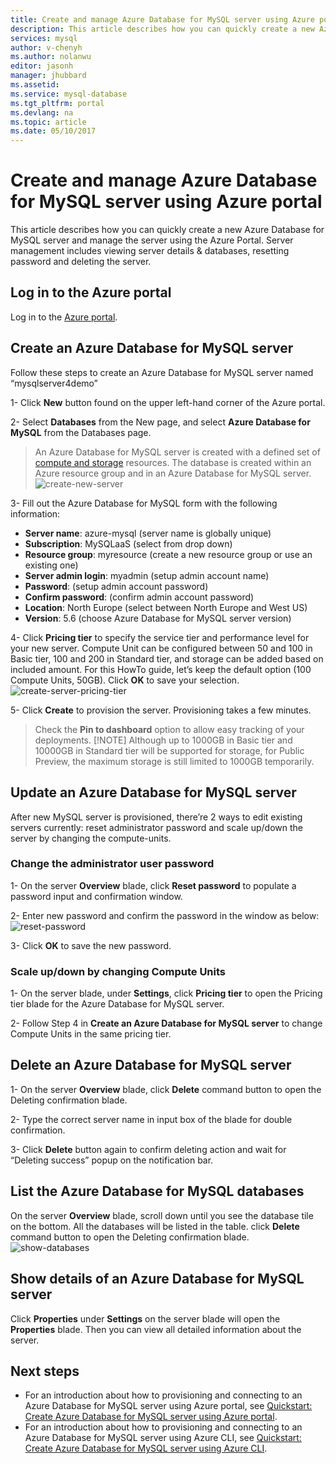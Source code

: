 ```yaml
---
title: Create and manage Azure Database for MySQL server using Azure portal | Microsoft Docs
description: This article describes how you can quickly create a new Azure Database for MySQL server and manage the server using the Azure Portal.
services: mysql
author: v-chenyh
ms.author: nolanwu
editor: jasonh
manager: jhubbard
ms.assetid: 
ms.service: mysql-database
ms.tgt_pltfrm: portal
ms.devlang: na
ms.topic: article
ms.date: 05/10/2017
---
```


# Create and manage Azure Database for MySQL server using Azure portal
This article describes how you can quickly create a new Azure Database for MySQL server and manage the server using the Azure Portal. Server management includes viewing server details & databases, resetting password and deleting the server.

## Log in to the Azure portal
Log in to the [Azure portal](https://portal.azure.com).

## Create an Azure Database for MySQL server
Follow these steps to create an Azure Database for MySQL server named “mysqlserver4demo”

1- Click **New** button found on the upper left-hand corner of the Azure portal.

2- Select **Databases** from the New page, and select **Azure Database for MySQL** from the Databases page.

> An Azure Database for MySQL server is created with a defined set of [compute and storage](./concepts-compute-unit-and-storage.md) resources. The database is created within an Azure resource group and in an Azure Database for MySQL server.
![create-new-server](./media/howto-create-manage-server-portal/create-new-server.png)

3- Fill out the Azure Database for MySQL form with the following information:

- **Server name**: azure-mysql (server name is globally unique) 
- **Subscription**: MySQLaaS (select from drop down) 
- **Resource group**: myresource (create a new resource group or use an existing one) 
- **Server admin login**: myadmin (setup admin account name) 
- **Password**: (setup admin account password) 
- **Confirm password**: (confirm admin account password) 
- **Location**: North Europe (select between North Europe and West US) 
- **Version**: 5.6 (choose Azure Database for MySQL server version) 

4- Click **Pricing tier** to specify the service tier and performance level for your new server. Compute Unit can be configured between 50 and 100 in Basic tier, 100 and 200 in Standard tier, and storage can be added based on included amount. For this HowTo guide, let’s keep the default option (100 Compute Units, 50GB). Click **OK** to save your selection.
![create-server-pricing-tier](./media/howto-create-manage-server-portal/create-server-pricing-tier.png)

5- Click **Create** to provision the server. Provisioning takes a few minutes.

> Check the **Pin to dashboard** option to allow easy tracking of your deployments.
> [!NOTE]
> Although up to 1000GB in Basic tier and 10000GB in Standard tier will be supported for storage, for Public Preview, the maximum storage is still limited to 1000GB temporarily. 
</Include>

## Update an Azure Database for MySQL server
After new MySQL server is provisioned, there’re 2 ways to edit existing servers currently: reset administrator password and scale up/down the server by changing the compute-units.

### Change the administrator user password
1- On the server **Overview** blade, click **Reset password** to populate a password input and confirmation window.

2- Enter new password and confirm the password in the window as below:
![reset-password](./media/howto-create-manage-server-portal/reset-password.png)

3- Click **OK** to save the new password.

### Scale up/down by changing Compute Units

1- On the server blade, under **Settings**, click **Pricing tier** to open the Pricing tier blade for the Azure Database for MySQL server.

2- Follow Step 4 in **Create an Azure Database for MySQL server** to change Compute Units in the same pricing tier.

## Delete an Azure Database for MySQL server

1- On the server **Overview** blade, click **Delete** command button to open the Deleting confirmation blade.

2- Type the correct server name in input box of the blade for double confirmation.

3- Click **Delete** button again to confirm deleting action and wait for “Deleting success” popup on the notification bar.

## List the Azure Database for MySQL databases
On the server **Overview** blade, scroll down until you see the database tile on the bottom. All the databases will be listed in the table. click **Delete** command button to open the Deleting confirmation blade.
![show-databases](./media/howto-create-manage-server-portal/show-databases.png)

## Show details of an Azure Database for MySQL server
Click **Properties** under **Settings** on the server blade will open the **Properties** blade. Then you can view all detailed information about the server.

## Next steps
- For an introduction about how to provisioning and connecting to an Azure Database for MySQL server using Azure portal, see [Quickstart: Create Azure Database for MySQL server using Azure portal](./quickstart-create-mysql-server-database-using-azure-portal.md).
- For an introduction about how to provisioning and connecting to an Azure Database for MySQL server using Azure CLI, see [Quickstart: Create Azure Database for MySQL server using Azure CLI](./quickstart-create-mysql-server-database-using-azure-cli.md).
